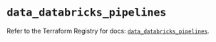 # `data_databricks_pipelines`

Refer to the Terraform Registry for docs: [`data_databricks_pipelines`](https://registry.terraform.io/providers/databricks/databricks/1.92.0/docs/data-sources/pipelines).
